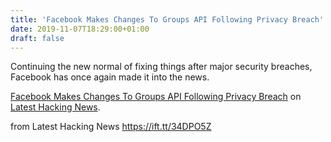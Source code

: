 ```yaml
---
title: 'Facebook Makes Changes To Groups API Following Privacy Breach'
date: 2019-11-07T18:29:00+01:00
draft: false
---
```


Continuing the new normal of fixing things after major security breaches, Facebook has once again made it into the news.

[Facebook Makes Changes To Groups API Following Privacy Breach](https://latesthackingnews.com/2019/11/07/facebook-makes-changes-to-groups-api-following-privacy-breach/) on [Latest Hacking News](https://latesthackingnews.com).

  
  
from Latest Hacking News https://ift.tt/34DPO5Z